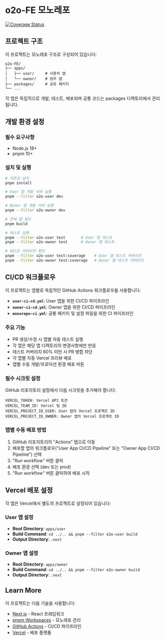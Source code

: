 # o2o-FE 모노레포

[![Coverage Status](https://coveralls.io/repos/github/your-username/o2o-FE/badge.svg?branch=main)](https://coveralls.io/github/your-username/o2o-FE?branch=main)

## 프로젝트 구조

이 프로젝트는 모노레포 구조로 구성되어 있습니다:

```
o2o-FE/
├── apps/
│   ├── user/     # 사용자 앱
│   └── owner/    # 점주 앱
├── packages/     # 공유 패키지
└── ...
```

각 앱은 독립적으로 개발, 테스트, 배포되며 공통 코드는 packages 디렉토리에서 관리됩니다.

## 개발 환경 설정

### 필수 요구사항

- Node.js 18+
- pnpm 10+

### 설치 및 실행


```bash
# 의존성 설치
pnpm install

# User 앱 개발 서버 실행
pnpm --filter o2o-user dev

# Owner 앱 개발 서버 실행
pnpm --filter o2o-owner dev

# 전체 앱 빌드
pnpm build

# 테스트 실행
pnpm --filter o2o-user test       # User 앱 테스트
pnpm --filter o2o-owner test      # Owner 앱 테스트

# 테스트 커버리지 확인
pnpm --filter o2o-user test:coverage    # User 앱 테스트 커버리지
pnpm --filter o2o-owner test:coverage   # Owner 앱 테스트 커버리지
```

## CI/CD 워크플로우

이 프로젝트는 앱별로 독립적인 GitHub Actions 워크플로우를 사용합니다:

- **`user-ci-cd.yml`**: User 앱을 위한 CI/CD 파이프라인
- **`owner-ci-cd.yml`**: Owner 앱을 위한 CI/CD 파이프라인
- **`monorepo-ci.yml`**: 공통 패키지 및 설정 파일을 위한 CI 파이프라인

### 주요 기능

- PR 생성/수정 시 앱별 자동 테스트 실행
- 각 앱은 해당 앱 디렉토리의 변경사항에만 반응
- 테스트 커버리지 60% 미만 시 PR 병합 차단
- 각 앱별 자동 Vercel 프리뷰 배포
- 앱별 수동 개발/프로덕션 환경 배포 버튼

### 필수 시크릿 설정

GitHub 리포지토리 설정에서 다음 시크릿을 추가해야 합니다:

```
VERCEL_TOKEN: Vercel API 토큰
VERCEL_TEAM_ID: Vercel 팀 ID
VERCEL_PROJECT_ID_USER: User 앱의 Vercel 프로젝트 ID
VERCEL_PROJECT_ID_OWNER: Owner 앱의 Vercel 프로젝트 ID
```

### 앱별 수동 배포 방법

1. GitHub 리포지토리의 "Actions" 탭으로 이동
2. 배포할 앱의 워크플로우("User App CI/CD Pipeline" 또는 "Owner App CI/CD Pipeline") 선택
3. "Run workflow" 버튼 클릭
4. 배포 환경 선택 (dev 또는 prod)
5. "Run workflow" 버튼 클릭하여 배포 시작

## Vercel 배포 설정

각 앱은 Vercel에서 별도의 프로젝트로 설정되어 있습니다:

### User 앱 설정

- **Root Directory**: `apps/user`
- **Build Command**: `cd ../.. && pnpm --filter o2o-user build`
- **Output Directory**: `.next`

### Owner 앱 설정

- **Root Directory**: `apps/owner`
- **Build Command**: `cd ../.. && pnpm --filter o2o-owner build`
- **Output Directory**: `.next`

## Learn More

이 프로젝트는 다음 기술을 사용합니다:

- [Next.js](https://nextjs.org/docs) - React 프레임워크
- [pnpm Workspaces](https://pnpm.io/workspaces) - 모노레포 관리
- [GitHub Actions](https://docs.github.com/en/actions) - CI/CD 파이프라인
- [Vercel](https://vercel.com/docs) - 배포 플랫폼

